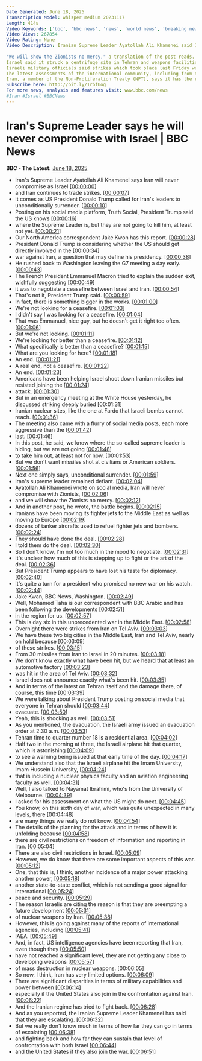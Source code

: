 ```yaml
---
Date Generated: June 18, 2025
Transcription Model: whisper medium 20231117
Length: 414s
Video Keywords: ['bbc', 'bbc news', 'news', 'world news', 'breaking news', 'us news', 'world', 'america', 'usa', 'usa news', 'india news']
Video Views: 267854
Video Rating: None
Video Description: Iranian Supreme Leader Ayatollah Ali Khamenei said Iran "will never compromise with Zionists", in a series of posts on X.
 
"We will show the Zionists no mercy," a translation of the post reads. In a different post, he says "the battle begins".
Israel said it struck a centrifuge site in Tehran and weapons facilities as part of its overnight barrage, whilst Iran launched its own attacks on Israel, with sirens sounding twice overnight.
Israeli military officials said strikes which took place last Friday were a pre-emptive attack, to damage Iran’s nuclear programme, as Iran was reaching “the point of no return”, though they have provided no evidence of that. 
The latest assessments of the international community, including from the US, have indicated that Iran had not made a decision to weaponize its nuclear programme, something it had abandoned in 2003.
Iran, a member of the Non-Proliferation Treaty (NPT), says it has the right to a peaceful nuclear programme, and has consistently denied it is seeking a nuclear weapon.
Subscribe here: http://bit.ly/1rbfUog 
For more news, analysis and features visit: www.bbc.com/news 
#Iran #Israel #BBCNews
---
```


# Iran's Supreme Leader says he will never compromise with Israel | BBC News
**BBC - The Latest:** [June 18, 2025](https://www.youtube.com/watch?v=149NU9RmiyA)
*  Iran's Supreme Leader Ayatollah Ali Khamenei says Iran will never compromise as Israel [[00:00:00](https://www.youtube.com/watch?v=149NU9RmiyA&t=0.0s)]
*  and Iran continues to trade strikes. [[00:00:07](https://www.youtube.com/watch?v=149NU9RmiyA&t=7.28s)]
*  It comes as US President Donald Trump called for Iran's leaders to unconditionally surrender. [[00:00:10](https://www.youtube.com/watch?v=149NU9RmiyA&t=10.8s)]
*  Posting on his social media platform, Truth Social, President Trump said the US knows [[00:00:16](https://www.youtube.com/watch?v=149NU9RmiyA&t=16.38s)]
*  where the Supreme Leader is, but they are not going to kill him, at least not yet. [[00:00:21](https://www.youtube.com/watch?v=149NU9RmiyA&t=21.56s)]
*  Our North America correspondent Jake Kwon has this report. [[00:00:28](https://www.youtube.com/watch?v=149NU9RmiyA&t=28.44s)]
*  President Donald Trump is considering whether the US should get directly involved in the [[00:00:34](https://www.youtube.com/watch?v=149NU9RmiyA&t=34.44s)]
*  war against Iran, a question that may define his presidency. [[00:00:38](https://www.youtube.com/watch?v=149NU9RmiyA&t=38.24s)]
*  He rushed back to Washington leaving the G7 meeting a day early. [[00:00:43](https://www.youtube.com/watch?v=149NU9RmiyA&t=43.44s)]
*  The French President Emmanuel Macron tried to explain the sudden exit, wishfully suggesting [[00:00:49](https://www.youtube.com/watch?v=149NU9RmiyA&t=49.92s)]
*  it was to negotiate a ceasefire between Israel and Iran. [[00:00:54](https://www.youtube.com/watch?v=149NU9RmiyA&t=54.72s)]
*  That's not it, President Trump said. [[00:00:59](https://www.youtube.com/watch?v=149NU9RmiyA&t=59.0s)]
*  In fact, there is something bigger in the works. [[00:01:00](https://www.youtube.com/watch?v=149NU9RmiyA&t=60.839999999999996s)]
*  We're not looking for a ceasefire. [[00:01:03](https://www.youtube.com/watch?v=149NU9RmiyA&t=63.12s)]
*  I didn't say I was looking for a ceasefire. [[00:01:04](https://www.youtube.com/watch?v=149NU9RmiyA&t=64.84s)]
*  That was Emmanuel, nice guy, but he doesn't get it right too often. [[00:01:06](https://www.youtube.com/watch?v=149NU9RmiyA&t=66.56s)]
*  But we're not looking. [[00:01:11](https://www.youtube.com/watch?v=149NU9RmiyA&t=71.12s)]
*  We're looking for better than a ceasefire. [[00:01:12](https://www.youtube.com/watch?v=149NU9RmiyA&t=72.12s)]
*  What specifically is better than a ceasefire? [[00:01:15](https://www.youtube.com/watch?v=149NU9RmiyA&t=75.12s)]
*  What are you looking for here? [[00:01:18](https://www.youtube.com/watch?v=149NU9RmiyA&t=78.12s)]
*  An end. [[00:01:21](https://www.youtube.com/watch?v=149NU9RmiyA&t=81.12s)]
*  A real end, not a ceasefire. [[00:01:22](https://www.youtube.com/watch?v=149NU9RmiyA&t=82.12s)]
*  An end. [[00:01:23](https://www.youtube.com/watch?v=149NU9RmiyA&t=83.12s)]
*  Americans have been helping Israel shoot down Iranian missiles but resisted joining the [[00:01:24](https://www.youtube.com/watch?v=149NU9RmiyA&t=84.76s)]
*  attack. [[00:01:30](https://www.youtube.com/watch?v=149NU9RmiyA&t=90.76s)]
*  But in an emergency meeting at the White House yesterday, he discussed striking deeply buried [[00:01:31](https://www.youtube.com/watch?v=149NU9RmiyA&t=91.88000000000001s)]
*  Iranian nuclear sites, like the one at Fardo that Israeli bombs cannot reach. [[00:01:36](https://www.youtube.com/watch?v=149NU9RmiyA&t=96.60000000000001s)]
*  The meeting also came with a flurry of social media posts, each more aggressive than the [[00:01:42](https://www.youtube.com/watch?v=149NU9RmiyA&t=102.04s)]
*  last. [[00:01:46](https://www.youtube.com/watch?v=149NU9RmiyA&t=106.4s)]
*  In this post, he said, we know where the so-called supreme leader is hiding, but we are not going [[00:01:48](https://www.youtube.com/watch?v=149NU9RmiyA&t=108.24000000000001s)]
*  to take him out, at least not for now. [[00:01:53](https://www.youtube.com/watch?v=149NU9RmiyA&t=113.54s)]
*  But we don't want missiles shot at civilians or American soldiers. [[00:01:56](https://www.youtube.com/watch?v=149NU9RmiyA&t=116.06s)]
*  Next one simply says, unconditional surrender. [[00:01:59](https://www.youtube.com/watch?v=149NU9RmiyA&t=119.82000000000001s)]
*  Iran's supreme leader remained defiant. [[00:02:04](https://www.youtube.com/watch?v=149NU9RmiyA&t=124.46000000000001s)]
*  Ayatollah Ali Khamenei wrote on social media, Iran will never compromise with Zionists, [[00:02:06](https://www.youtube.com/watch?v=149NU9RmiyA&t=126.94000000000001s)]
*  and we will show the Zionists no mercy. [[00:02:12](https://www.youtube.com/watch?v=149NU9RmiyA&t=132.86s)]
*  And in another post, he wrote, the battle begins. [[00:02:15](https://www.youtube.com/watch?v=149NU9RmiyA&t=135.9s)]
*  Iranians have been moving its fighter jets to the Middle East as well as moving to Europe [[00:02:19](https://www.youtube.com/watch?v=149NU9RmiyA&t=139.74s)]
*  dozens of tanker aircrafts used to refuel fighter jets and bombers. [[00:02:24](https://www.youtube.com/watch?v=149NU9RmiyA&t=144.08s)]
*  They should have done the deal. [[00:02:28](https://www.youtube.com/watch?v=149NU9RmiyA&t=148.54000000000002s)]
*  I told them do the deal. [[00:02:30](https://www.youtube.com/watch?v=149NU9RmiyA&t=150.70000000000002s)]
*  So I don't know, I'm not too much in the mood to negotiate. [[00:02:31](https://www.youtube.com/watch?v=149NU9RmiyA&t=151.70000000000002s)]
*  It's unclear how much of this is stepping up to fight or the art of the deal. [[00:02:36](https://www.youtube.com/watch?v=149NU9RmiyA&t=156.54000000000002s)]
*  But President Trump appears to have lost his taste for diplomacy. [[00:02:40](https://www.youtube.com/watch?v=149NU9RmiyA&t=160.9s)]
*  It's quite a turn for a president who promised no new war on his watch. [[00:02:44](https://www.youtube.com/watch?v=149NU9RmiyA&t=164.74s)]
*  Jake Kwan, BBC News, Washington. [[00:02:49](https://www.youtube.com/watch?v=149NU9RmiyA&t=169.06s)]
*  Well, Mohamed Taha is our correspondent with BBC Arabic and has been following the developments [[00:02:51](https://www.youtube.com/watch?v=149NU9RmiyA&t=171.5s)]
*  in the region for us. [[00:02:57](https://www.youtube.com/watch?v=149NU9RmiyA&t=177.34s)]
*  This is day six in this unprecedented war in the Middle East. [[00:02:58](https://www.youtube.com/watch?v=149NU9RmiyA&t=178.98s)]
*  Overnight there were strikes from Iran on Tel Aviv. [[00:03:03](https://www.youtube.com/watch?v=149NU9RmiyA&t=183.54s)]
*  We have these two big cities in the Middle East, Iran and Tel Aviv, nearly on hold because [[00:03:09](https://www.youtube.com/watch?v=149NU9RmiyA&t=189.5s)]
*  of these strikes. [[00:03:15](https://www.youtube.com/watch?v=149NU9RmiyA&t=195.74s)]
*  From 30 missiles from Iran to Israel in 20 minutes. [[00:03:18](https://www.youtube.com/watch?v=149NU9RmiyA&t=198.3s)]
*  We don't know exactly what have been hit, but we heard that at least an automotive factory [[00:03:23](https://www.youtube.com/watch?v=149NU9RmiyA&t=203.78s)]
*  was hit in the area of Tel Aviv. [[00:03:32](https://www.youtube.com/watch?v=149NU9RmiyA&t=212.5s)]
*  Israel does not announce exactly what's been hit. [[00:03:35](https://www.youtube.com/watch?v=149NU9RmiyA&t=215.22000000000003s)]
*  And in terms of the latest on Tehran itself and the damage there, of course, this time [[00:03:39](https://www.youtube.com/watch?v=149NU9RmiyA&t=219.22000000000003s)]
*  We were talking about President Trump posting on social media that everyone in Tehran should [[00:03:44](https://www.youtube.com/watch?v=149NU9RmiyA&t=224.1s)]
*  evacuate. [[00:03:50](https://www.youtube.com/watch?v=149NU9RmiyA&t=230.14000000000001s)]
*  Yeah, this is shocking as well. [[00:03:51](https://www.youtube.com/watch?v=149NU9RmiyA&t=231.14000000000001s)]
*  As you mentioned, the evacuation, the Israeli army issued an evacuation order at 2.30 a.m. [[00:03:53](https://www.youtube.com/watch?v=149NU9RmiyA&t=233.26s)]
*  Tehran time to quarter number 18 is a residential area. [[00:04:02](https://www.youtube.com/watch?v=149NU9RmiyA&t=242.18s)]
*  Half two in the morning at three, the Israeli airplane hit that quarter, which is astonishing [[00:04:09](https://www.youtube.com/watch?v=149NU9RmiyA&t=249.34s)]
*  to see a warning being issued at that early time of the day. [[00:04:17](https://www.youtube.com/watch?v=149NU9RmiyA&t=257.22s)]
*  We understand also that the Israeli airplane hit the Imam University, Imam Hussein University, [[00:04:24](https://www.youtube.com/watch?v=149NU9RmiyA&t=264.06s)]
*  that is including a nuclear physics faculty and an aviation engineering faculty as well. [[00:04:31](https://www.youtube.com/watch?v=149NU9RmiyA&t=271.06s)]
*  Well, I also talked to Nayamat Ibrahimi, who's from the University of Melbourne. [[00:04:39](https://www.youtube.com/watch?v=149NU9RmiyA&t=279.26s)]
*  I asked for his assessment on what the US might do next. [[00:04:45](https://www.youtube.com/watch?v=149NU9RmiyA&t=285.06s)]
*  You know, on this sixth day of war, which was quite unexpected in many levels, there [[00:04:48](https://www.youtube.com/watch?v=149NU9RmiyA&t=288.42s)]
*  are many things we really do not know. [[00:04:54](https://www.youtube.com/watch?v=149NU9RmiyA&t=294.82s)]
*  The details of the planning for the attack and in terms of how it is unfolding because [[00:04:58](https://www.youtube.com/watch?v=149NU9RmiyA&t=298.26s)]
*  there are civil restrictions on freedom of information and reporting in Iran. [[00:05:04](https://www.youtube.com/watch?v=149NU9RmiyA&t=304.86s)]
*  There are also civil restrictions in Israel. [[00:05:09](https://www.youtube.com/watch?v=149NU9RmiyA&t=309.34000000000003s)]
*  However, we do know that there are some important aspects of this war. [[00:05:12](https://www.youtube.com/watch?v=149NU9RmiyA&t=312.74s)]
*  One, that this is, I think, another incidence of a major power attacking another power, [[00:05:18](https://www.youtube.com/watch?v=149NU9RmiyA&t=318.78000000000003s)]
*  another state-to-state conflict, which is not sending a good signal for international [[00:05:24](https://www.youtube.com/watch?v=149NU9RmiyA&t=324.94s)]
*  peace and security. [[00:05:29](https://www.youtube.com/watch?v=149NU9RmiyA&t=329.78000000000003s)]
*  The reason Israelis are citing the reason is that they are preempting a future development [[00:05:31](https://www.youtube.com/watch?v=149NU9RmiyA&t=331.94s)]
*  of nuclear weapons by Iran. [[00:05:38](https://www.youtube.com/watch?v=149NU9RmiyA&t=338.02s)]
*  However, this is going against many of the reports of international agencies, including [[00:05:41](https://www.youtube.com/watch?v=149NU9RmiyA&t=341.02s)]
*  IAEA. [[00:05:49](https://www.youtube.com/watch?v=149NU9RmiyA&t=349.58s)]
*  And, in fact, US intelligence agencies have been reporting that Iran, even though they [[00:05:50](https://www.youtube.com/watch?v=149NU9RmiyA&t=350.58s)]
*  have not reached a significant level, they are not getting any close to developing weapons [[00:05:57](https://www.youtube.com/watch?v=149NU9RmiyA&t=357.3s)]
*  of mass destruction in nuclear weapons. [[00:06:05](https://www.youtube.com/watch?v=149NU9RmiyA&t=365.94s)]
*  So now, I think, Iran has very limited options. [[00:06:09](https://www.youtube.com/watch?v=149NU9RmiyA&t=369.26s)]
*  There are significant disparities in terms of military capabilities and power between [[00:06:14](https://www.youtube.com/watch?v=149NU9RmiyA&t=374.54s)]
*  especially if the United States also join in the confrontation against Iran. [[00:06:22](https://www.youtube.com/watch?v=149NU9RmiyA&t=382.06s)]
*  And the Iranian regime has tried to fight back. [[00:06:28](https://www.youtube.com/watch?v=149NU9RmiyA&t=388.66s)]
*  And as you reported, the Iranian Supreme Leader Khamenei has said that they are escalating. [[00:06:32](https://www.youtube.com/watch?v=149NU9RmiyA&t=392.62s)]
*  But we really don't know much in terms of how far they can go in terms of escalating [[00:06:38](https://www.youtube.com/watch?v=149NU9RmiyA&t=398.18s)]
*  and fighting back and how far they can sustain that level of confrontation with both Israel [[00:06:44](https://www.youtube.com/watch?v=149NU9RmiyA&t=404.06s)]
*  and the United States if they also join the war. [[00:06:51](https://www.youtube.com/watch?v=149NU9RmiyA&t=411.18s)]
